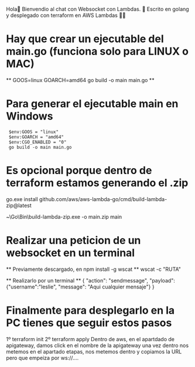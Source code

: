 Hola👋 
Bienvendio al chat con Websocket con Lambdas. 🚀
Escrito en golang y desplegado con terraform en AWS Lambdas 👨‍💻

# Hay que crear un ejecutable del main.go (funciona solo para LINUX o MAC)
** GOOS=linux GOARCH=amd64 go build -o main main.go **

# Para generar el ejecutable main en Windows 
```
 $env:GOOS = "linux"
 $env:GOARCH = "amd64"
 $env:CGO_ENABLED = "0"
 go build -o main main.go

```
# Es opcional porque dentro de terraform estamos generando el .zip
 go.exe install github.com/aws/aws-lambda-go/cmd/build-lambda-zip@latest

 ~\Go\Bin\build-lambda-zip.exe -o main.zip main 

# Realizar una peticion de un websocket en un terminal 
  ** Previamente descargado, en npm install -g wscat **
    wscat -c "RUTA"

  ** Realizarlo por un terminal **
    { "action": "sendmessage", "payload":{"username":"leslie", "message": "Aqui cualquier mensaje"} }

# Finalmente para desplegarlo en la PC tienes que seguir estos pasos
  1º terraform init
  2º terraform apply
  Dentro de aws, en el apartdado de apigateway, damos click en el nombre de la apigateway
  una vez dentro nos metemos en el apartado etapas, nos metemos dentro y copiamos la URL pero que empeiza por ws://....
